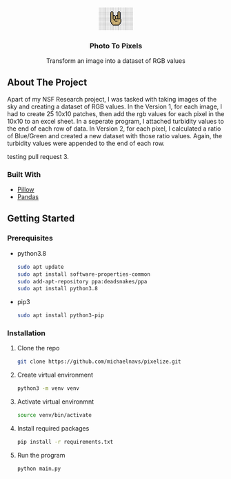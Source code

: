 <!-- PROJECT LOGO -->
<br />
<p align="center">
  <img src="./logo.jpeg" alt="Logo" width="80">

  <h3 align="center">Photo To Pixels</h3>

  <p align="center">
   Transform an image into a dataset of RGB values
  </p>
</p>

<!-- ABOUT THE PROJECT -->

## About The Project

Apart of my NSF Research project, I was tasked with taking images of the sky
and creating a dataset of RGB values. In the Version 1, for each image, I had
to create 25 10x10 patches, then add the rgb values for each pixel in the 10x10 to
an excel sheet. In a seperate program, I attached turbidity values to the end
of each row of data. In Version 2, for each pixel, I calculated a ratio of Blue/Green
and created a new dataset with those ratio values. Again, the turbidity values
were appended to the end of each row.

testing pull request 3.

### Built With

- [Pillow](https://python-pillow.org/)
- [Pandas](https://pandas.pydata.org/)

<!-- GETTING STARTED -->

## Getting Started

### Prerequisites

- python3.8

  ```sh
  sudo apt update
  sudo apt install software-properties-common
  sudo add-apt-repository ppa:deadsnakes/ppa
  sudo apt install python3.8
  ```

- pip3
  ```sh
  sudo apt install python3-pip
  ```

### Installation

1. Clone the repo
   ```sh
   git clone https://github.com/michaelnavs/pixelize.git
   ```
2. Create virtual environment
   ```sh
   python3 -m venv venv
   ```
3. Activate virtual environmnt
   ```sh
   source venv/bin/activate
   ```
4. Install required packages

   ```sh
   pip install -r requirements.txt
   ```

5. Run the program
   ```
   python main.py
   ```

